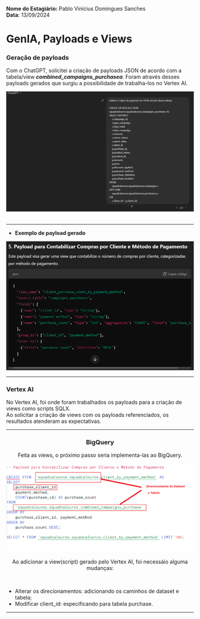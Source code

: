 **Nome do Estagiário:** Pablo Vinícius Domingues Sanches  
**Data:** 13/09/2024

# **GenIA, Payloads e Views**

### **Geração de payloads**
Com o ChatGPT, solicitei a criação de payloads JSON de acordo com a tabela/view ***combined_campaigns_purchasea***. Foram através desses payloads gerados que surgiu a possibilidade de trabalha-los no Vertex AI. 

<div style="text-align: center;">
<img src= "Images/GPT.png" alt="alt text" width="750"/>
</div>

<br>

--------------

- **Exemplo de payload gerado**
<div style="text-align: center;">
<img src= "Images/pay.png" alt="alt text" width="750"/>
</div>

--------------

### **Vertex AI**
No Vertex AI, foi onde foram trabalhados os payloads para a criação de views como scripts SQLX. <br>
Ao solicitar a criação de views com os payloads referenciados, os resultados atenderam as expectativas.

--------------



<div style="text-align: center;">

### **BigQuery**

Feita as views, o próximo passo seria implementa-las ao BigQuery.<br><br>
<img src= "Images/bigQ.png" alt="alt text" width="750"/><br><br>
Ao adicionar a view(script) gerado pelo Vertex AI, foi necessáio alguma mudanças:
</div>
<br>


- Alterar os direcionamentos: adicionando os caminhos de dataset e tabela;
- Modificar  client_id: especificando para tabela  purchase.

--------------
